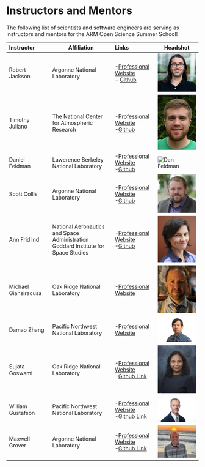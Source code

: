 # Instructors and Mentors

The following list of scientists and software engineers are serving as instructors and mentors for the ARM Open Science Summer School!

| Instructor | Affiliation | Links | Headshot
| :------- | ------- |:------- | ------ |
| Robert Jackson | Argonne National Laboratory | -[Professional Website](https://www.anl.gov/profile/robert-jackson) <br> - [Github](https://github.com/rcjackson) | <img src="images/headshots/jackson-headshot.png" alt="Bobby Jackson Headshot" width="200"/>
| Timothy Juliano | The National Center for Atmospheric Research | -[Professional Website](https://staff.ucar.edu/users/tjuliano) <br> -[Github](https://github.com/twjuliano) | <img src="images/headshots/Juliano-headshot.jpg" alt="Tim Juliano Headshot " width="200"/>
| Daniel Feldman | Lawerence Berkeley National Laboratory | -[Professional Website](https://profiles.lbl.gov/20998-daniel-feldman) <br> -[Github](https://github.com/twjuliano) | <img src="images/headshots/feldman-headshot.jpeg" alt="Dan Feldman" width="300"/>
| Scott Collis | Argonne National Laboratory | -[Professional Website](https://www.anl.gov/profile/scott-m-collis) <br> -[Github](https://github.com/scollis) | <img src="images/headshots/collis-headshot.jpg" alt="Scott Collis" width="200"/>
| Ann Fridlind | National Aeronautics and Space Administration <br> Goddard Institute for Space Studies | -[Professional Website](https://www.giss.nasa.gov/staff/afridlind.html) <br> -[Github](https://github.com/fridlind) | <img src="images/headshots/fridlind-headshot.jpg" alt="Ann Fridlind" width="200"/>
| Michael Giansiracusa | Oak Ridge National Laboratory | -[Professional Website](https://www.ornl.gov/staff-profile/michael-t-giansiracusa) | <img src="images/headshots/giansiracusa-headshot.jpg" alt="Ann Fridlind" width="200"/>
| Damao Zhang | Pacific Northwest National Laboratory | -[Professional Website](https://www.ornl.gov/staff-profile/michael-t-giansiracusa) | <img src="images/headshots/zhang-headshot.jpg" alt="Damao Zhang" width="200"/>
| Sujata Goswami | Oak Ridge National Laboratory | -[Professional Website](https://www.ornl.gov/staff-profile/sujata-goswami) <br> -[Github Link](https://github.com/SujataSaurabh)| <img src="images/headshots/goswami-headshot.jpg" alt="Sujata Goswami" width="200"/>
| William Gustafson | Pacific Northwest National Laboratory | -[Professional Website](https://www.pnnl.gov/people/william-i-gustafson-jr) <br> -[Github Link](https://github.com/wgustafson)| <img src="images/headshots/gustafson-headshot.jpg" alt="William Gustafson" width="200"/>
| Maxwell Grover | Argonne National Laboratory | -[Professional Website](https://www.anl.gov/profile/maxwell-grover) <br> -[Github Link](https://github.com/mgrover1)| <img src="images/headshots/grover-headshot.jpeg" alt="William Gustafson" width="200"/>


